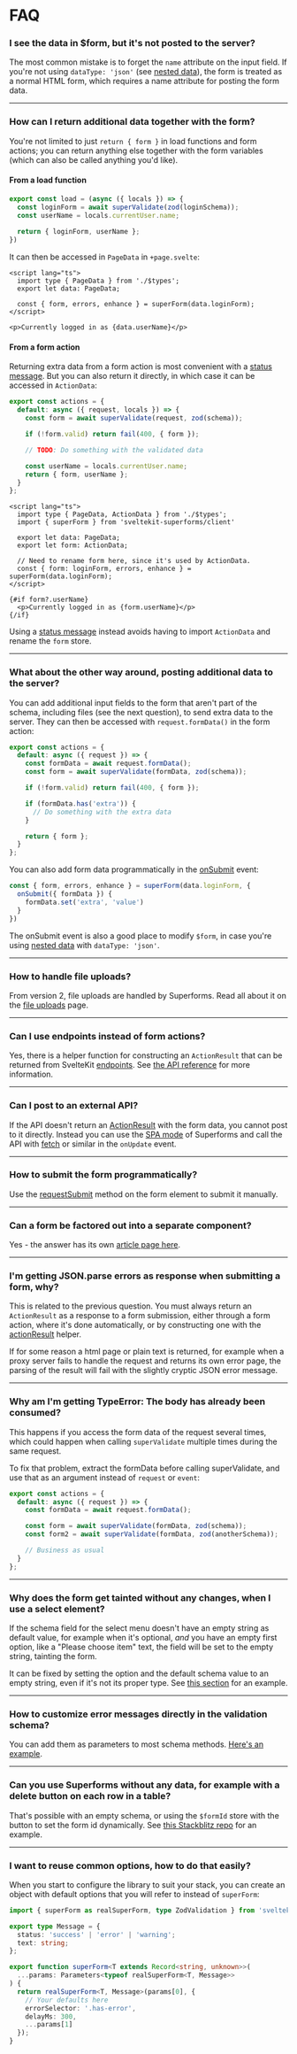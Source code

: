 <script lang="ts">
  import Head from '$lib/Head.svelte'
</script>

# FAQ

<Head title="FAQ" />

### I see the data in $form, but it's not posted to the server?

The most common mistake is to forget the `name` attribute on the input field. If you're not using `dataType: 'json'` (see [nested data](/concepts/nested-data)), the form is treated as a normal HTML form, which requires a name attribute for posting the form data.

---

### How can I return additional data together with the form?

You're not limited to just `return { form }` in load functions and form actions; you can return anything else together with the form variables (which can also be called anything you'd like).

#### From a load function

```ts
export const load = (async ({ locals }) => {
  const loginForm = await superValidate(zod(loginSchema));
  const userName = locals.currentUser.name;
  
  return { loginForm, userName };
})

```

It can then be accessed in `PageData` in `+page.svelte`:

```svelte
<script lang="ts">
  import type { PageData } from './$types';
  export let data: PageData;

  const { form, errors, enhance } = superForm(data.loginForm);
</script>

<p>Currently logged in as {data.userName}</p>
```

#### From a form action

Returning extra data from a form action is most convenient with a [status message](/concepts/messages). But you can also return it directly, in which case it can be accessed in `ActionData`:

```ts
export const actions = {
  default: async ({ request, locals }) => {
    const form = await superValidate(request, zod(schema));

    if (!form.valid) return fail(400, { form });

    // TODO: Do something with the validated data

    const userName = locals.currentUser.name;
    return { form, userName };
  }
};
```

```svelte
<script lang="ts">
  import type { PageData, ActionData } from './$types';
  import { superForm } from 'sveltekit-superforms/client'

  export let data: PageData;
  export let form: ActionData;

  // Need to rename form here, since it's used by ActionData.
  const { form: loginForm, errors, enhance } = superForm(data.loginForm);
</script>

{#if form?.userName}
  <p>Currently logged in as {form.userName}</p>
{/if}
```

Using a [status message](/concepts/messages) instead avoids having to import `ActionData` and rename the `form` store.

---

### What about the other way around, posting additional data to the server?

You can add additional input fields to the form that aren't part of the schema, including files (see the next question), to send extra data to the server. They can then be accessed with `request.formData()` in the form action:

```ts
export const actions = {
  default: async ({ request }) => {
    const formData = await request.formData();
    const form = await superValidate(formData, zod(schema));

    if (!form.valid) return fail(400, { form });

    if (formData.has('extra')) {
      // Do something with the extra data
    }

    return { form };
  }
};
```

You can also add form data programmatically in the [onSubmit](/concepts/events#onsubmit) event:

```ts
const { form, errors, enhance } = superForm(data.loginForm, {
  onSubmit({ formData }) {
    formData.set('extra', 'value')
  }
})
```

The onSubmit event is also a good place to modify `$form`, in case you're using [nested data](/concepts/nested-data) with `dataType: 'json'`.

---

### How to handle file uploads?

From version 2, file uploads are handled by Superforms. Read all about it on the [file uploads](/concepts/files) page.

---

### Can I use endpoints instead of form actions?

Yes, there is a helper function for constructing an `ActionResult` that can be returned from SvelteKit [endpoints](https://kit.svelte.dev/docs/routing#server). See [the API reference](/api#actionresulttype-data-options--status) for more information.

---

### Can I post to an external API?

If the API doesn't return an [ActionResult](https://kit.svelte.dev/docs/types#public-types-actionresult) with the form data, you cannot post to it directly. Instead you can use the [SPA mode](/concepts/spa) of Superforms and call the API with [fetch](https://developer.mozilla.org/en-US/docs/Web/API/Fetch_API/Using_Fetch) or similar in the `onUpdate` event.

---

### How to submit the form programmatically?

Use the [requestSubmit](https://developer.mozilla.org/en-US/docs/Web/API/HTMLFormElement/requestSubmit) method on the form element to submit it manually.

---

### Can a form be factored out into a separate component?

Yes - the answer has its own [article page here](/components).

---

### I'm getting JSON.parse errors as response when submitting a form, why?

This is related to the previous question. You must always return an `ActionResult` as a response to a form submission, either through a form action, where it's done automatically, or by constructing one with the [actionResult](/api#actionresulttype-data-options--status) helper. 

If for some reason a html page or plain text is returned, for example when a proxy server fails to handle the request and returns its own error page, the parsing of the result will fail with the slightly cryptic JSON error message.

---

### Why am I'm getting TypeError: The body has already been consumed?

This happens if you access the form data of the request several times, which could happen when calling `superValidate` multiple times during the same request.

To fix that problem, extract the formData before calling superValidate, and use that as an argument instead of `request` or `event`:

```ts
export const actions = {
  default: async ({ request }) => {
    const formData = await request.formData();

    const form = await superValidate(formData, zod(schema));
    const form2 = await superValidate(formData, zod(anotherSchema));

    // Business as usual
  }
};
```

---

### Why does the form get tainted without any changes, when I use a select element?

If the schema field for the select menu doesn't have an empty string as default value, for example when it's optional, *and* you have an empty first option, like a "Please choose item" text, the field will be set to the empty string, tainting the form.

It can be fixed by setting the option and the default schema value to an empty string, even if it's not its proper type. See [this section](/default-values#changing-a-default-value) for an example.

---

### How to customize error messages directly in the validation schema?

You can add them as parameters to most schema methods. [Here's an example](/concepts/error-handling#customizing-error-messages-in-the-schema).

---

### Can you use Superforms without any data, for example with a delete button on each row in a table?

That's possible with an empty schema, or using the `$formId` store with the button to set the form id dynamically. See [this Stackblitz repo](https://stackblitz.com/edit/superforms-2-list-actions?file=src%2Froutes%2F%2Bpage.server.ts,src%2Froutes%2F%2Bpage.svelte) for an example.

---

### I want to reuse common options, how to do that easily?

When you start to configure the library to suit your stack, you can create an object with default options that you will refer to instead of `superForm`:

```ts
import { superForm as realSuperForm, type ZodValidation } from 'sveltekit-superforms';

export type Message = {
  status: 'success' | 'error' | 'warning';
  text: string;
};

export function superForm<T extends Record<string, unknown>>(
  ...params: Parameters<typeof realSuperForm<T, Message>>
) {
  return realSuperForm<T, Message>(params[0], {
    // Your defaults here
    errorSelector: '.has-error',
    delayMs: 300,
    ...params[1]
  });
}
```
